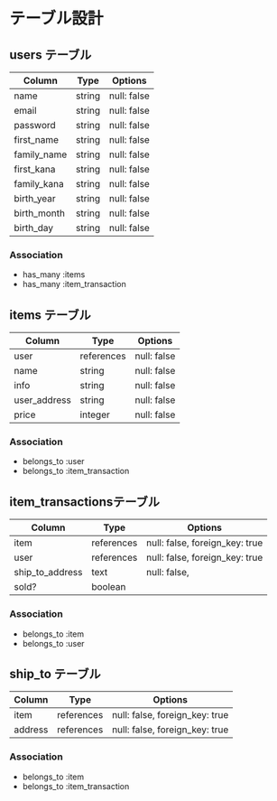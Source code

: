 
# テーブル設計

## users テーブル

| Column     | Type   | Options     |
| ---------- | ------ | ----------- |
| name       | string | null: false |
| email      | string | null: false |
| password   | string | null: false |
| first_name | string | null: false |
| family_name| string | null: false |
| first_kana | string | null: false |
| family_kana| string | null: false |
| birth_year | string | null: false |
| birth_month| string | null: false |
| birth_day  | string | null: false |

### Association
- has_many :items
- has_many :item_transaction


## items テーブル

| Column      | Type       | Options     |
| ----------- | ---------- | ----------- |
| user        | references | null: false |
| name        | string     | null: false |
| info        | string     | null: false |
| user_address| string     | null: false |
| price       | integer    | null: false |
### Association
- belongs_to :user
- belongs_to :item_transaction

## item_transactionsテーブル

| Column        | Type       | Options                        |
| ------------- | ---------- | ------------------------------ |
| item          | references | null: false, foreign_key: true |
| user          | references | null: false, foreign_key: true |
|ship_to_address| text       | null: false,                   |
| sold?         | boolean    |                                |
### Association
- belongs_to :item
- belongs_to :user

## ship_to テーブル

| Column | Type       | Options                        |
| ------ | ---------- | ------------------------------ |
| item   | references | null: false, foreign_key: true |
| address| references | null: false, foreign_key: true |
### Association
- belongs_to :item
- belongs_to :item_transaction

